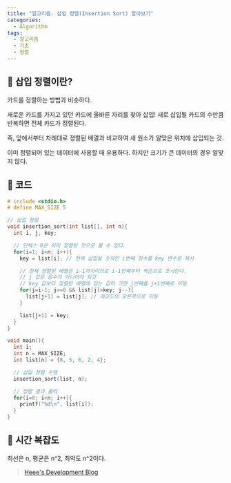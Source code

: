 ```yaml
---
title: "알고리즘. 삽입 정렬(Insertion Sort) 알아보기"
categories:
  - Algorithm
tags:
  - 알고리즘
  - 기초
  - 정렬
---
```


## 🌟 삽입 정렬이란?

카드를 정렬하는 방법과 비슷하다.



새로운 카드를 가지고 있던 카드에 올바른 자리를 찾아 삽입! 새로 삽입될 카드의 수만큼 반복하면 전체 카드가 정렬된다.



즉, 앞에서부터 차례대로 졍렬된 배열과 비교하여 새 원소가 알맞은 위치에 삽입되는 것.



이미 정렬되어 있는 데이터에 사용할 때 유용하다. 하지만 크기가 큰 데이터의 경우 알맞지 않다.



## 🌟 코드

```c
# include <stdio.h>
# define MAX_SIZE 5

// 삽입 정렬
void insertion_sort(int list[], int n){
  int i, j, key;

  // 인텍스 0은 이미 정렬된 것으로 볼 수 있다.
  for(i=1; i<n; i++){
    key = list[i]; // 현재 삽입될 숫자인 i번째 정수를 key 변수로 복사

    // 현재 정렬된 배열은 i-1까지이므로 i-1번째부터 역순으로 조사한다.
    // j 값은 음수가 아니어야 되고
    // key 값보다 정렬된 배열에 있는 값이 크면 j번째를 j+1번째로 이동
    for(j=i-1; j>=0 && list[j]>key; j--){
      list[j+1] = list[j]; // 레코드의 오른쪽으로 이동
    }

    list[j+1] = key;
  }
}

void main(){
  int i;
  int n = MAX_SIZE;
  int list[n] = {8, 5, 6, 2, 4};

  // 삽입 정렬 수행
  insertion_sort(list, n);

  // 정렬 결과 출력
  for(i=0; i<n; i++){
    printf("%d\n", list[i]);
  }
}
```



## 🌟 시간 복잡도

최선은 n, 평균은 n^2, 최악도 n^2이다.



> [Heee's Development Blog](https://gmlwjd9405.github.io/2018/05/06/algorithm-insertion-sort.html)

